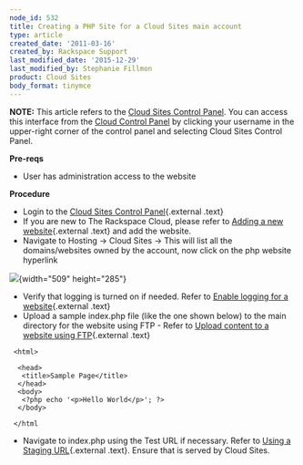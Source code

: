 ```yaml
---
node_id: 532
title: Creating a PHP Site for a Cloud Sites main account
type: article
created_date: '2011-03-16'
created_by: Rackspace Support
last_modified_date: '2015-12-29'
last_modified_by: Stephanie Fillmon
product: Cloud Sites
body_format: tinymce
---
```


**NOTE:** This article refers to the [Cloud Sites Control
Panel](https://manage.rackspacecloud.com/). You can access this
interface from the [Cloud Control Panel](https://mycloud.rackspace.com/)
by clicking your username in the upper-right corner of the control panel
and selecting Cloud Sites Control Panel.

**Pre-reqs**

-   User has administration access to the website

**Procedure**

-   Login to the [Cloud Sites Control
    Panel](http://manage.rackspacecloud.com/pages/Login.jsp%7C "http://manage.rackspacecloud.com/pages/Login.jsp|"){.external
    .text}
-   If you are new to The Rackspace Cloud, please refer to [Adding a new
    website](/howto/getting-started-with-cloud-sites-how-to-add-a-new-website "/knowledge_center/index.php/Adding_a_new_website"){.external
    .text} and add the website.
-   Navigate to Hosting -&gt; Cloud Sites -&gt; This will list all the
    domains/websites owned by the account, now click on the php website
    hyperlink

![](https://8026b2e3760e2433679c-fffceaebb8c6ee053c935e8915a3fbe7.ssl.cf2.rackcdn.com/field/image/Screenshot_5_20_13_12_11_PM.png){width="509"
height="285"}

-   Verify that logging is turned on if needed. Refer to [Enable logging
    for a
    website](/howto/enabling-raw-logging-for-a-cloud-sites-website "/knowledge_center/index.php/Enabling_logging_for_a_website"){.external
    .text}
-   Upload a sample index.php file (like the one shown below) to the
    main directory for the website using FTP - Refer to [Upload content
    to a website using
    FTP](/howto/getting-started-with-cloud-sites-uploading-your-content "/knowledge_center/index.php/Uploading_content_to_a_website_using_FTP"){.external
    .text}

<!-- -->

     <html>

      <head>
       <title>Sample Page</title>
      </head>
      <body>
       <?php echo '<p>Hello World</p>'; ?>
      </body>

     </html


-   Navigate to index.php using the Test URL if necessary. Refer to
    [Using a Staging
    URL](/howto/using-a-staging-url "/knowledge_center/index.php/Using_a_staging_URL"){.external
    .text}. Ensure that is served by Cloud Sites.



